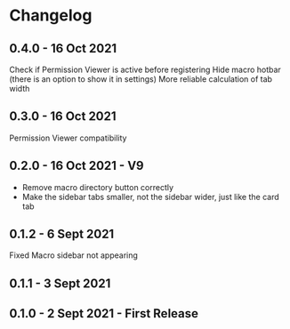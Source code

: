 # Changelog

## 0.4.0 - 16 Oct 2021

Check if Permission Viewer is active before registering
Hide macro hotbar (there is an option to show it in settings)
More reliable calculation of tab width

## 0.3.0 - 16 Oct 2021

Permission Viewer compatibility

## 0.2.0 - 16 Oct 2021 - V9

- Remove macro directory button correctly
- Make the sidebar tabs smaller, not the sidebar wider, just like the card tab

## 0.1.2 - 6 Sept 2021

Fixed Macro sidebar not appearing

## 0.1.1 - 3 Sept 2021

## 0.1.0 - 2 Sept 2021 - First Release
